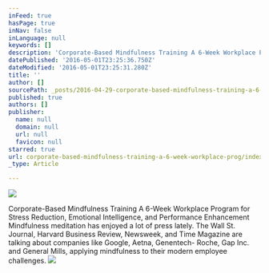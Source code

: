 ```yaml
---
inFeed: true
hasPage: true
inNav: false
inLanguage: null
keywords: []
description: 'Corporate-Based Mindfulness Training A 6-Week Workplace Program for Stress Reduction, Emotional Intelligence, and Performance Enhancement Mindfulness meditation has enjoyed a lot of press lately. The Wall St. Journal, Harvard Business Review, Newsweek, and Time Magazine are talking about companies like Google, Aetna, Genentech- Roche, Gap Inc. and General Mills, applying mindfulness to their modern employee challenges. '
datePublished: '2016-05-01T23:25:36.750Z'
dateModified: '2016-05-01T23:25:31.280Z'
title: ''
author: []
sourcePath: _posts/2016-04-29-corporate-based-mindfulness-training-a-6-week-workplace-prog.md
published: true
authors: []
publisher:
  name: null
  domain: null
  url: null
  favicon: null
starred: true
url: corporate-based-mindfulness-training-a-6-week-workplace-prog/index.html
_type: Article

---
```

![](https://the-grid-user-content.s3-us-west-2.amazonaws.com/3373ed10-619d-40c7-ae86-63f1b017167c.jpg)

Corporate-Based Mindfulness Training A 6-Week Workplace Program for Stress Reduction, Emotional Intelligence, and Performance Enhancement Mindfulness meditation has enjoyed a lot of press lately. The Wall St. Journal, Harvard Business Review, Newsweek, and Time Magazine are talking about companies like Google, Aetna, Genentech- Roche, Gap Inc. and General Mills, applying mindfulness to their modern employee challenges. ![](https://the-grid-user-content.s3-us-west-2.amazonaws.com/dff9835c-ec21-4aae-a735-217afe742fbf.jpg)